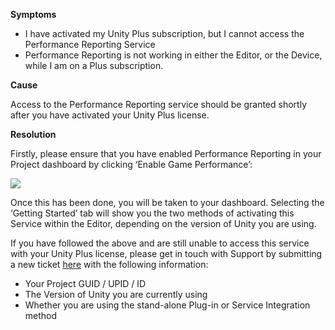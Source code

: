 
        

**Symptoms** 

*   I have activated my Unity Plus subscription, but I cannot access the Performance Reporting Service
*   Performance Reporting is not working in either the Editor, or the Device, while I am on a Plus subscription.

**Cause** 

Access to the Performance Reporting service should be granted shortly after you have activated your Unity Plus license.

**Resolution** 

Firstly, please ensure that you have enabled Performance Reporting in your Project dashboard by clicking ‘Enable Game Performance’:

![](/hc/en-us/article_attachments/206584783/image00.png)

Once this has been done, you will be taken to your dashboard. Selecting the ‘Getting Started’ tab will show you the two methods of activating this Service within the Editor, depending on the version of Unity you are using.

If you have followed the above and are still unable to access this service with your Unity Plus license, please get in touch with Support by submitting a new ticket [here](https://support.unity3d.com/hc/en-us/requests/new%20) with the following information:

*   Your Project GUID / UPID / ID
*   The Version of Unity you are currently using
*   Whether you are using the stand-alone Plug-in or Service Integration method
      